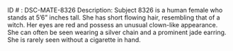 ID # : DSC-MATE-8326
Description: Subject 8326 is a human female who stands at 5’6” inches tall. She has short flowing hair, resembling that of a witch. Her eyes are red and possess an unusual clown-like appearance. She can often be seen wearing a silver chain and a prominent jade earring. She is rarely seen without a cigarette in hand.